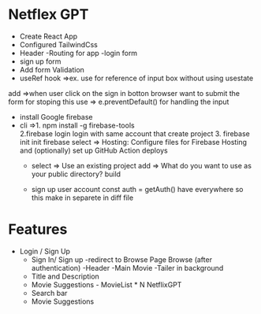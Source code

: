 # Netflex GPT

- Create React App
- Configured TailwindCss
- Header
  -Routing for app
  -login form
- sign up form
- Add form Validation
- useRef hook =>ex. use for reference of input box without using usestate

add =>when user click on the sign in botton browser want to submit the form for stoping this use => e.preventDefault() for handling the input

- install Google firebase
- cli =>1. npm install -g firebase-tools  
   2.firebase login login with same account that create project 3. firebase init init firebase
  select => Hosting: Configure files for Firebase Hosting and
  (optionally) set up GitHub Action deploys
  - select =>  Use an existing project
  add =>  What do you want to use as your public directory? build

  - sign up user account
  const auth = getAuth() have everywhere so this make in separete in diff file

# Features

- Login / Sign Up
  - Sign In/ Sign up
    -redirect to Browse Page
    Browse (after authentication)
    -Header
    -Main Movie
    -Tailer in background
  - Title and Description
  - Movie Suggestions - MovieList \* N
    NetflixGPT
  - Search bar
  - Movie Suggestions
